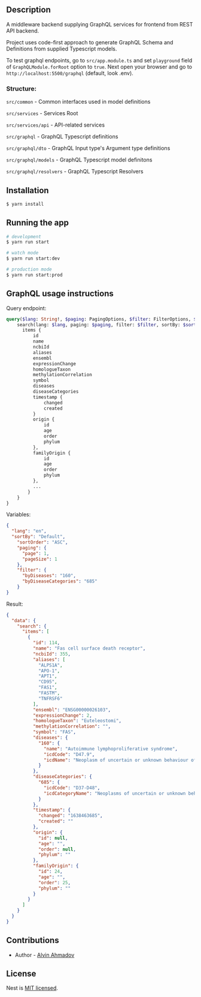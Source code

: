 ## Description

A middleware backend supplying GraphQL services for frontend from REST API backend.

Project uses code-first approach to generate GraphQL Schema and Definitions from supplied Typescript models.

To test graphql endpoints, go to `src/app.module.ts` and set `playground` field of `GraphQLModule.forRoot` option to `true`.
Next open your browser and go to `http://localhost:5500/graphql` (default, look .env).

### Structure:

`src/common` - Common interfaces used in model definitions

`src/services` - Services Root

`src/services/api` - API-related services

`src/graphql` - GraphQL Typescript definitions

`src/graphql/dto` - GraphQL Input type's Argument type definitions

`src/graphql/models` - GraphQL Typescript model definitons

`src/graphql/resolvers` - GraphQL Typescript Resolvers

## Installation

```bash
$ yarn install
```

## Running the app

```bash
# development
$ yarn run start

# watch mode
$ yarn run start:dev

# production mode
$ yarn run start:prod
```

## GraphQL usage instructions

Query endpoint:
```graphql
query($lang: String!, $paging: PagingOptions, $filter: FilterOptions, $sortBy: SortOptions, $sortOrder: SortOrder) {
    search(lang: $lang, paging: $paging, filter: $filter, sortBy: $sortBy, sortOrder: $sortOrder) {
      items {
          id
          name
          ncbiId
          aliases
          ensembl
          expressionChange
          homologueTaxon
          methylationCorrelation
          symbol
          diseases
          diseaseCategories
          timestamp {
              changed
              created
          }
          origin {
              id
              age
              order
              phylum
          },
          familyOrigin {
              id
              age
              order
              phylum
          },
          ...
        }
    }
}
```
Variables:
```json
{
  "lang": "en",
  "sortBy": "Default",
    "sortOrder": "ASC",
    "paging": {
      "page": 1,
      "pageSize": 1
    },
    "filter": {
      "byDiseases": "160",
      "byDiseaseCategories": "685"
    }
}
```

Result:
```json
{
  "data": {
    "search": {
      "items": [
        {
          "id": 114,
          "name": "Fas cell surface death receptor",
          "ncbiId": 355,
          "aliases": [
            "ALPS1A",
            "APO-1",
            "APT1",
            "CD95",
            "FAS1",
            "FASTM",
            "TNFRSF6"
          ],
          "ensembl": "ENSG00000026103",
          "expressionChange": 2,
          "homologueTaxon": "Euteleostomi",
          "methylationCorrelation": "",
          "symbol": "FAS",
          "diseases": {
            "160": {
              "name": "Autoimmune lymphoproliferative syndrome",
              "icdCode": "D47.9",
              "icdName": "Neoplasm of uncertain or unknown behaviour of lymphoid, haematopoietic and related tissue, unspecified"
            }
          },
          "diseaseCategories": {
            "685": {
              "icdCode": "D37-D48",
              "icdCategoryName": "Neoplasms of uncertain or unknown behaviour"
            }
          },
          "timestamp": {
            "changed": "1638463685",
            "created": ""
          },
          "origin": {
            "id": null,
            "age": "",
            "order": null,
            "phylum": ""
          },
          "familyOrigin": {
            "id": 24,
            "age": "",
            "order": 25,
            "phylum": ""
          }
        }
      ]
    }
  }
}
```

[comment]: <> (## Test)

[comment]: <> (```bash)

[comment]: <> (# unit tests)

[comment]: <> ($ yarn run test)

[comment]: <> (# e2e tests)

[comment]: <> ($ yarn run test:e2e)

[comment]: <> (# test coverage)

[comment]: <> ($ yarn run test:cov)

[comment]: <> (```)

## Contributions

- Author - [Alvin Ahmadov](https://github.com/alvinahmadov)

## License

Nest is [MIT licensed](LICENSE).
